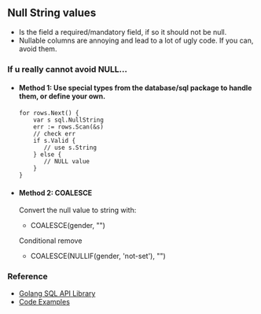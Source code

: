 ## Null String values

- Is the field a required/mandatory field, if so it should not be null.
- Nullable columns are annoying and lead to a lot of ugly code. If you can, avoid them.

### If u really cannot avoid NULL...

- #### Method 1: Use special types from the database/sql package to handle them, or define your own.
	```golang
	for rows.Next() {
		var s sql.NullString
		err := rows.Scan(&s)
		// check err
		if s.Valid {
		   // use s.String
		} else {
		   // NULL value
		}
	}
	```

- #### Method 2: COALESCE
	Convert the null value to string with: 
	- COALESCE(gender, "")

	Conditional remove
	- COALESCE(NULLIF(gender, 'not-set'), "")


### Reference
- [Golang SQL API Library](https://golang.org/pkg/database/sql/#NullString)
- [Code Examples](http://go-database-sql.org/nulls.html)
